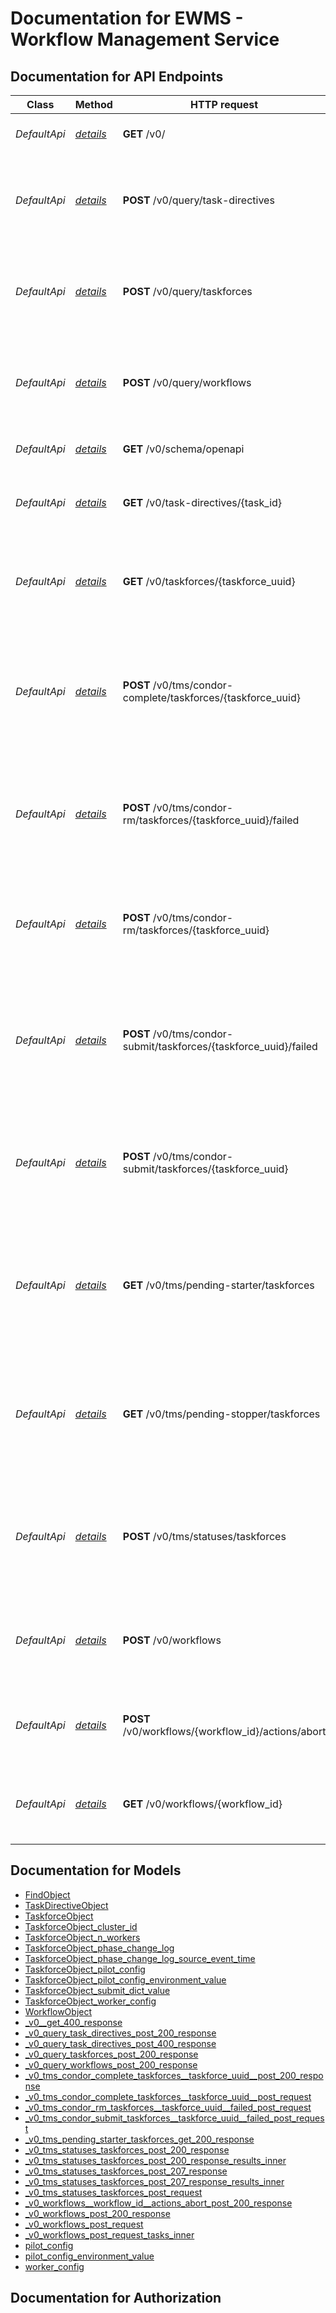 # Documentation for EWMS - Workflow Management Service

<a name="documentation-for-api-endpoints"></a>
## Documentation for API Endpoints


| Class | Method | HTTP request | Description |
|------------ | ------------- | ------------- | -------------|
| *DefaultApi* | [_details_](Apis/DefaultApi.md#get-v0) | **GET** /v0/ | Returns an empty response. |
*DefaultApi* | [_details_](Apis/DefaultApi.md#post-v0querytask-directives) | **POST** /v0/query/task-directives | Queries and returns a list of task directive objects based on the provided criteria. |
*DefaultApi* | [_details_](Apis/DefaultApi.md#post-v0querytaskforces) | **POST** /v0/query/taskforces | Queries and returns a list of taskforce objects based on the provided criteria. |
*DefaultApi* | [_details_](Apis/DefaultApi.md#post-v0queryworkflows) | **POST** /v0/query/workflows | Queries and returns a list of workflow objects based on the provided criteria. |
*DefaultApi* | [_details_](Apis/DefaultApi.md#get-v0schemaopenapi) | **GET** /v0/schema/openapi | Returns the OpenAPI schema. |
*DefaultApi* | [_details_](Apis/DefaultApi.md#get-v0task-directivestask_id) | **GET** /v0/task-directives/{task_id} | Retrieves the task directive that matches the specified task ID. |
*DefaultApi* | [_details_](Apis/DefaultApi.md#get-v0taskforcestaskforce_uuid) | **GET** /v0/taskforces/{taskforce_uuid} | Retrieves the taskforce object that matches the specified taskforce UUID. |
*DefaultApi* | [_details_](Apis/DefaultApi.md#post-v0tmscondor-completetaskforcestaskforce_uuid) | **POST** /v0/tms/condor-complete/taskforces/{taskforce_uuid} | For internal use only (TMS): Updates the specified taskforce with the completion timestamp of the HTCondor cluster. |
*DefaultApi* | [_details_](Apis/DefaultApi.md#post-v0tmscondor-rmtaskforcestaskforce_uuidfailed) | **POST** /v0/tms/condor-rm/taskforces/{taskforce_uuid}/failed | For internal use only (TMS): Communicates that a taskforce failed to be removed on HTCondor. |
*DefaultApi* | [_details_](Apis/DefaultApi.md#post-v0tmscondor-rmtaskforcestaskforce_uuid) | **POST** /v0/tms/condor-rm/taskforces/{taskforce_uuid} | For internal use only (TMS): Confirms that a taskforce has been removed on HTCondor. |
*DefaultApi* | [_details_](Apis/DefaultApi.md#post-v0tmscondor-submittaskforcestaskforce_uuidfailed) | **POST** /v0/tms/condor-submit/taskforces/{taskforce_uuid}/failed | For internal use only (TMS): Communicates that a taskforce failed to be submitted to HTCondor for execution. |
*DefaultApi* | [_details_](Apis/DefaultApi.md#post-v0tmscondor-submittaskforcestaskforce_uuid) | **POST** /v0/tms/condor-submit/taskforces/{taskforce_uuid} | For internal use only (TMS): Confirms that a taskforce has been submitted to HTCondor for execution. |
*DefaultApi* | [_details_](Apis/DefaultApi.md#get-v0tmspending-startertaskforces) | **GET** /v0/tms/pending-starter/taskforces | For internal use only (TMS): Retrieves the next taskforce ready to start at the specified HTCondor location. |
*DefaultApi* | [_details_](Apis/DefaultApi.md#get-v0tmspending-stoppertaskforces) | **GET** /v0/tms/pending-stopper/taskforces | For internal use only (TMS): Retrieves the next taskforce ready to stop at the specified HTCondor location. |
*DefaultApi* | [_details_](Apis/DefaultApi.md#post-v0tmsstatusestaskforces) | **POST** /v0/tms/statuses/taskforces | For internal use only (TMS): Updates and returns the statuses and errors for the specified taskforces. |
*DefaultApi* | [_details_](Apis/DefaultApi.md#post-v0workflows) | **POST** /v0/workflows | Creates a new workflow along with its associated task directives and taskforces. |
*DefaultApi* | [_details_](Apis/DefaultApi.md#post-v0workflowsworkflow_idactionsabort) | **POST** /v0/workflows/{workflow_id}/actions/abort | Aborts the specified workflow and updates the associated taskforces. |
*DefaultApi* | [_details_](Apis/DefaultApi.md#get-v0workflowsworkflow_id) | **GET** /v0/workflows/{workflow_id} | Retrieves the workflow object that matches the specified workflow ID. |


<a name="documentation-for-models"></a>
## Documentation for Models

 - [FindObject](./Models/FindObject.md)
 - [TaskDirectiveObject](./Models/TaskDirectiveObject.md)
 - [TaskforceObject](./Models/TaskforceObject.md)
 - [TaskforceObject_cluster_id](./Models/TaskforceObject_cluster_id.md)
 - [TaskforceObject_n_workers](./Models/TaskforceObject_n_workers.md)
 - [TaskforceObject_phase_change_log](./Models/TaskforceObject_phase_change_log.md)
 - [TaskforceObject_phase_change_log_source_event_time](./Models/TaskforceObject_phase_change_log_source_event_time.md)
 - [TaskforceObject_pilot_config](./Models/TaskforceObject_pilot_config.md)
 - [TaskforceObject_pilot_config_environment_value](./Models/TaskforceObject_pilot_config_environment_value.md)
 - [TaskforceObject_submit_dict_value](./Models/TaskforceObject_submit_dict_value.md)
 - [TaskforceObject_worker_config](./Models/TaskforceObject_worker_config.md)
 - [WorkflowObject](./Models/WorkflowObject.md)
 - [_v0__get_400_response](./Models/_v0__get_400_response.md)
 - [_v0_query_task_directives_post_200_response](./Models/_v0_query_task_directives_post_200_response.md)
 - [_v0_query_task_directives_post_400_response](./Models/_v0_query_task_directives_post_400_response.md)
 - [_v0_query_taskforces_post_200_response](./Models/_v0_query_taskforces_post_200_response.md)
 - [_v0_query_workflows_post_200_response](./Models/_v0_query_workflows_post_200_response.md)
 - [_v0_tms_condor_complete_taskforces__taskforce_uuid__post_200_response](./Models/_v0_tms_condor_complete_taskforces__taskforce_uuid__post_200_response.md)
 - [_v0_tms_condor_complete_taskforces__taskforce_uuid__post_request](./Models/_v0_tms_condor_complete_taskforces__taskforce_uuid__post_request.md)
 - [_v0_tms_condor_rm_taskforces__taskforce_uuid__failed_post_request](./Models/_v0_tms_condor_rm_taskforces__taskforce_uuid__failed_post_request.md)
 - [_v0_tms_condor_submit_taskforces__taskforce_uuid__failed_post_request](./Models/_v0_tms_condor_submit_taskforces__taskforce_uuid__failed_post_request.md)
 - [_v0_tms_pending_starter_taskforces_get_200_response](./Models/_v0_tms_pending_starter_taskforces_get_200_response.md)
 - [_v0_tms_statuses_taskforces_post_200_response](./Models/_v0_tms_statuses_taskforces_post_200_response.md)
 - [_v0_tms_statuses_taskforces_post_200_response_results_inner](./Models/_v0_tms_statuses_taskforces_post_200_response_results_inner.md)
 - [_v0_tms_statuses_taskforces_post_207_response](./Models/_v0_tms_statuses_taskforces_post_207_response.md)
 - [_v0_tms_statuses_taskforces_post_207_response_results_inner](./Models/_v0_tms_statuses_taskforces_post_207_response_results_inner.md)
 - [_v0_tms_statuses_taskforces_post_request](./Models/_v0_tms_statuses_taskforces_post_request.md)
 - [_v0_workflows__workflow_id__actions_abort_post_200_response](./Models/_v0_workflows__workflow_id__actions_abort_post_200_response.md)
 - [_v0_workflows_post_200_response](./Models/_v0_workflows_post_200_response.md)
 - [_v0_workflows_post_request](./Models/_v0_workflows_post_request.md)
 - [_v0_workflows_post_request_tasks_inner](./Models/_v0_workflows_post_request_tasks_inner.md)
 - [pilot_config](./Models/pilot_config.md)
 - [pilot_config_environment_value](./Models/pilot_config_environment_value.md)
 - [worker_config](./Models/worker_config.md)


<a name="documentation-for-authorization"></a>
## Documentation for Authorization

